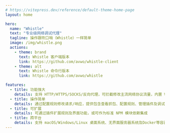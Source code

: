 ```yaml
---
# https://vitepress.dev/reference/default-theme-home-page
layout: home

hero:
  name: "Whistle"
  text: "专业级网络调试代理"
  tagline: 操作跟吹口哨（Whistle）一样简单
  image: /img/whistle.png
  actions:
    - theme: brand
      text: Whistle 客户端版本
      link: https://github.com/avwo/whistle-client
    - theme: alt
      text: Whistle 命令行版本
      link: https://github.com/avwo/whistle

features:
  - title: 功能强大
    details: 支持 HTTP/HTTPS/SOCKS/反向代理，可拦截修改主流网络协议流量，内置 Weinre 等调试工具
  - title: 操作简单
    details: 通过配置规则修改请求/响应，提供包含查看抓包、配置规则、管理插件及调试工具的一站式界面
  - title: 可扩展
    details: 可通过插件扩展规则及界面功能，或可作为标准 NPM 模块依赖集成
  - title: 跨平台
    details: 支持 macOS/Windows/Linux 桌面系统、无界面服务器系统及Docker等容器化平台
---
```

